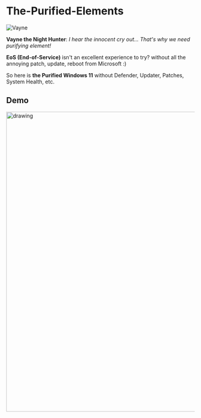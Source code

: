# The-Purified-Elements

![Vayne](https://github.com/aaaddress1/The-Purified-Elements/assets/8559056/5540fb06-e101-4778-b31a-c91fb14bd44e)

**Vayne the Night Hunter**: *I hear the innocent cry out... That's why we need purifying element!*

**EoS (End-of-Service)** isn't an excellent experience to try? without all the annoying patch, update, reboot from Microsoft :)

So here is **the Purified Windows 11** without Defender, Updater, Patches, System Health, etc.

## Demo
<img src="https://github.com/aaaddress1/The-Purified-Elements/blob/main/vmware_1Yco6Mutlh.gif?raw=true" alt="drawing" width="800" high="400"/>
